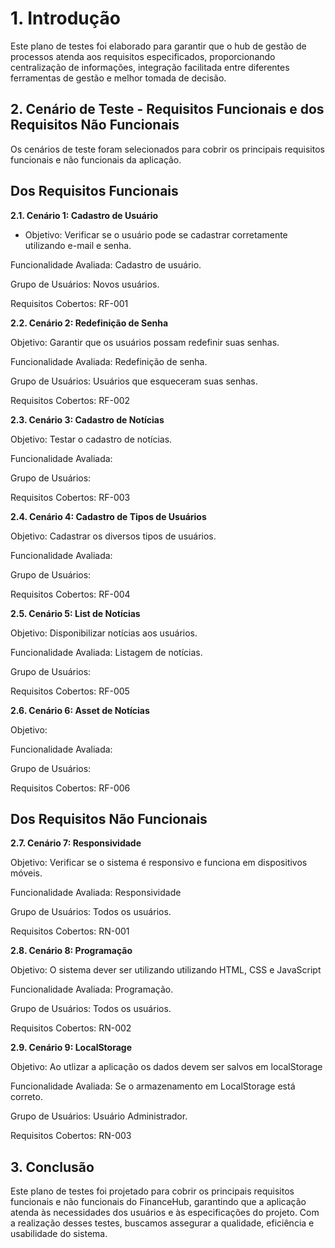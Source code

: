 # 1. Introdução

Este plano de testes foi elaborado para garantir que o hub de gestão de processos atenda aos requisitos especificados, proporcionando centralização de informações, integração facilitada entre diferentes ferramentas de gestão e melhor tomada de decisão.


## 2. Cenário de Teste - Requisitos Funcionais e dos Requisitos Não Funcionais

Os cenários de teste foram selecionados para cobrir os principais requisitos funcionais e não funcionais da aplicação.

## Dos Requisitos Funcionais

**2.1. Cenário 1: Cadastro de Usuário**

- Objetivo: Verificar se o usuário pode se cadastrar corretamente utilizando e-mail e senha.

Funcionalidade Avaliada: Cadastro de usuário.

Grupo de Usuários: Novos usuários.

Requisitos Cobertos: RF-001

**2.2. Cenário 2: Redefinição de Senha**

Objetivo: Garantir que os usuários possam redefinir suas senhas.

Funcionalidade Avaliada: Redefinição de senha.

Grupo de Usuários: Usuários que esqueceram suas senhas.

Requisitos Cobertos: RF-002

**2.3. Cenário 3: Cadastro de Notícias**

Objetivo: Testar o cadastro de notícias.

Funcionalidade Avaliada: 

Grupo de Usuários: 

Requisitos Cobertos: RF-003

**2.4. Cenário 4: Cadastro de Tipos de Usuários**

Objetivo: Cadastrar os diversos tipos de usuários.

Funcionalidade Avaliada: 

Grupo de Usuários: 

Requisitos Cobertos: RF-004

**2.5. Cenário 5: List de Notícias**

Objetivo: Disponibilizar notícias aos usuários.

Funcionalidade Avaliada: Listagem de notícias.

Grupo de Usuários: 

Requisitos Cobertos: RF-005

**2.6. Cenário 6: Asset  de Notícias**

Objetivo: 

Funcionalidade Avaliada: 

Grupo de Usuários: 

Requisitos Cobertos: RF-006

## Dos Requisitos Não Funcionais

**2.7. Cenário 7: Responsividade**

Objetivo:  Verificar se o sistema é responsivo e funciona em dispositivos móveis.

Funcionalidade Avaliada: Responsividade

Grupo de Usuários: Todos os usuários.

Requisitos Cobertos: RN-001

**2.8. Cenário 8: Programação**

Objetivo: O sistema dever ser utilizando utilizando HTML, CSS e JavaScript

Funcionalidade Avaliada: Programação.

Grupo de Usuários: Todos os usuários.

Requisitos Cobertos: RN-002

**2.9. Cenário 9: LocalStorage**

Objetivo: Ao utlizar a aplicação os dados devem ser salvos em localStorage

Funcionalidade Avaliada: Se o armazenamento em LocalStorage está correto.

Grupo de Usuários: Usuário Administrador.

Requisitos Cobertos: RN-003

## 3. Conclusão
Este plano de testes foi projetado para cobrir os principais requisitos funcionais e não funcionais do FinanceHub, garantindo que a aplicação atenda às necessidades dos usuários e às especificações do projeto. Com a realização desses testes, buscamos assegurar a qualidade, eficiência e usabilidade do sistema.
